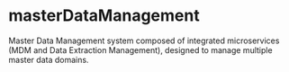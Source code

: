 # masterDataManagement
Master Data Management system composed of integrated microservices (MDM and Data Extraction Management), designed to manage multiple master data domains.

